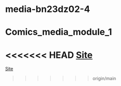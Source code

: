 # media-bn23dz02-4
# Comics_media_module_1

<<<<<<< HEAD
<a href="https://ons04nn.github.io/Comics_media_module_1/"> Site </a>
=======
<a href="https://ons04nn.github.io/Comics_media_module_1/"> Site </a>
>>>>>>> origin/main
